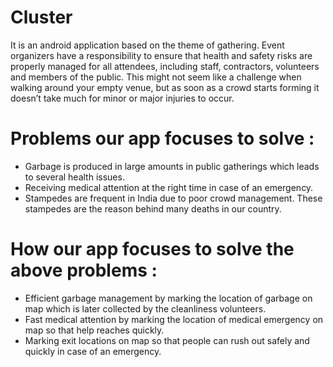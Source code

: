 # Cluster
It is an android application based on the theme of gathering. Event organizers have a responsibility to ensure that health and safety risks are properly managed for all attendees, including staff, contractors, volunteers and members of the public. This might not seem like a challenge when walking around your empty venue, but as soon as a crowd starts forming it doesn’t take much for minor or major injuries to occur.

# Problems our app focuses to solve :
- Garbage is produced in large amounts in public gatherings which leads to several health issues.
- Receiving medical attention at the right time in case of an emergency.
- Stampedes are frequent in India due to poor crowd management. These stampedes are the reason behind many deaths in our country.

# How our app focuses to solve the above problems :
- Efficient garbage management by marking the location of garbage on map which is later collected by the cleanliness volunteers.
- Fast medical attention by marking the location of medical emergency on map so that help reaches quickly.
- Marking exit locations on map so that people can rush out safely and quickly in case of an emergency.
